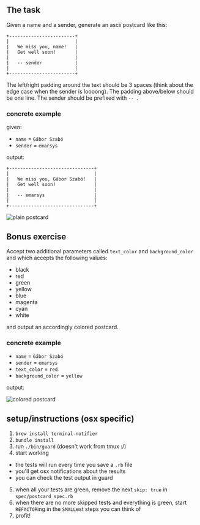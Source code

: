 ## The task
Given a name and a sender, generate an ascii postcard like this:

```
+------------------------+
|                        |
|   We miss you, name!   |
|   Get well soon!       |
|                        |
|   -- sender            |
|                        |
+------------------------+
```

The left/right padding around the text should be 3 spaces (think about the edge case when the sender is loooong).
The padding above/below should be one line.
The sender should be prefixed with `-- `.

### concrete example

given:

* `name` = `Gábor Szabó`
* `sender` = `emarsys`

output:
```
+-------------------------------+
|                               |
|   We miss you, Gábor Szabó!   |
|   Get well soon!              |
|                               |
|   -- emarsys                  |
|                               |
+-------------------------------+
```

![plain postcard](https://gist.githubusercontent.com/tomb0y/78cd0581cab5013283cc11b659b08591/raw/a10b1718246934a64ccfd759dcb06328142e6105/plain.png)

## Bonus exercise

Accept two additional parameters called `text_color` and `background_color` and which accepts the following values:

* black
* red
* green
* yellow
* blue
* magenta
* cyan
* white

and output an accordingly colored postcard.

### concrete example

* `name` = `Gábor Szabó`
* `sender` = `emarsys`
* `text_color` = `red`
* `background_color` = `yellow`

output:

![colored postcard](https://gist.githubusercontent.com/tomb0y/78cd0581cab5013283cc11b659b08591/raw/a10b1718246934a64ccfd759dcb06328142e6105/color.png)

## setup/instructions (osx specific)

1. `brew install terminal-notifier`
2. `bundle install`
3. run `./bin/guard` (doesn't work from tmux :/)
4. start working
  * the tests will run every time you save a `.rb` file
  * you'll get osx notifications about the results
  * you can check the test output in guard
5. when all your tests are green, remove the next `skip: true` in `spec/postcard_spec.rb`
6. when there are no more skipped tests and everything is green, start `REFACTOR`ing in the `SMALL`est steps you can think of
7. profit!
